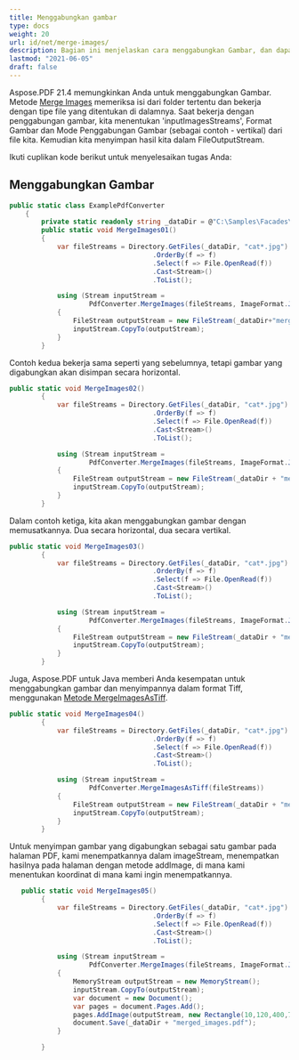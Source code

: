 ```yaml
---
title: Menggabungkan gambar
type: docs
weight: 20
url: id/net/merge-images/
description: Bagian ini menjelaskan cara menggabungkan Gambar, dan dapat disimpan dalam format Tiff.
lastmod: "2021-06-05"
draft: false
---
```


Aspose.PDF 21.4 memungkinkan Anda untuk menggabungkan Gambar. Metode [Merge Images](https://reference.aspose.com/pdf/net/aspose.pdf.facades/pdfconverter/methods/mergeimages) memeriksa isi dari folder tertentu dan bekerja dengan tipe file yang ditentukan di dalamnya. Saat bekerja dengan penggabungan gambar, kita menentukan 'inputImagesStreams', Format Gambar dan Mode Penggabungan Gambar (sebagai contoh - vertikal) dari file kita. Kemudian kita menyimpan hasil kita dalam FileOutputStream.

Ikuti cuplikan kode berikut untuk menyelesaikan tugas Anda:

## Menggabungkan Gambar

```csharp
public static class ExamplePdfConverter
    {
        private static readonly string _dataDir = @"C:\Samples\Facades\PdfConverter\";
        public static void MergeImages01()
        {
            var fileStreams = Directory.GetFiles(_dataDir, "cat*.jpg")
                                    .OrderBy(f => f)
                                    .Select(f => File.OpenRead(f))
                                    .Cast<Stream>()
                                    .ToList();

            using (Stream inputStream =
                    PdfConverter.MergeImages(fileStreams, ImageFormat.Jpeg, ImageMergeMode.Vertical, 1, 1))
            {
                FileStream outputStream = new FileStream(_dataDir+"merged_images.jpg", FileMode.Create);
                inputStream.CopyTo(outputStream);
            }
        }
```

Contoh kedua bekerja sama seperti yang sebelumnya, tetapi gambar yang digabungkan akan disimpan secara horizontal.

```csharp
public static void MergeImages02()
        {
            var fileStreams = Directory.GetFiles(_dataDir, "cat*.jpg")
                                    .OrderBy(f => f)
                                    .Select(f => File.OpenRead(f))
                                    .Cast<Stream>()
                                    .ToList();

            using (Stream inputStream =
                    PdfConverter.MergeImages(fileStreams, ImageFormat.Jpeg, ImageMergeMode.Horizontal, 1, 1))
            {
                FileStream outputStream = new FileStream(_dataDir + "merged_images.jpg", FileMode.Create);
                inputStream.CopyTo(outputStream);
            }
        }
```

Dalam contoh ketiga, kita akan menggabungkan gambar dengan memusatkannya. Dua secara horizontal, dua secara vertikal.

```csharp
public static void MergeImages03()
        {
            var fileStreams = Directory.GetFiles(_dataDir, "cat*.jpg")
                                    .OrderBy(f => f)
                                    .Select(f => File.OpenRead(f))
                                    .Cast<Stream>()
                                    .ToList();

            using (Stream inputStream =
                    PdfConverter.MergeImages(fileStreams, ImageFormat.Jpeg, ImageMergeMode.Center, 2, 2))
            {
                FileStream outputStream = new FileStream(_dataDir + "merged_images.jpg", FileMode.Create);
                inputStream.CopyTo(outputStream);
            }
        }

```

Juga, Aspose.PDF untuk Java memberi Anda kesempatan untuk menggabungkan gambar dan menyimpannya dalam format Tiff, menggunakan [Metode MergeImagesAsTiff](https://reference.aspose.com/pdf/java/com.aspose.pdf.facades/PdfConverter#saveAsTIFF-java.io.OutputStream-).

```csharp
public static void MergeImages04()
        {
            var fileStreams = Directory.GetFiles(_dataDir, "cat*.jpg")
                                    .OrderBy(f => f)
                                    .Select(f => File.OpenRead(f))
                                    .Cast<Stream>()
                                    .ToList();

            using (Stream inputStream =
                    PdfConverter.MergeImagesAsTiff(fileStreams))
            {
                FileStream outputStream = new FileStream(_dataDir + "merged_images.tiff", FileMode.Create);
                inputStream.CopyTo(outputStream);
            }
        }
```

Untuk menyimpan gambar yang digabungkan sebagai satu gambar pada halaman PDF, kami menempatkannya dalam imageStream, menempatkan hasilnya pada halaman dengan metode addImage, di mana kami menentukan koordinat di mana kami ingin menempatkannya.

```csharp
   public static void MergeImages05()
        {
            var fileStreams = Directory.GetFiles(_dataDir, "cat*.jpg")
                                    .OrderBy(f => f)
                                    .Select(f => File.OpenRead(f))
                                    .Cast<Stream>()
                                    .ToList();

            using (Stream inputStream =
                    PdfConverter.MergeImages(fileStreams, ImageFormat.Jpeg, ImageMergeMode.Vertical, 1, 1))
            {
                MemoryStream outputStream = new MemoryStream();
                inputStream.CopyTo(outputStream);
                var document = new Document();
                var pages = document.Pages.Add();
                pages.AddImage(outputStream, new Rectangle(10,120,400,720));
                document.Save(_dataDir + "merged_images.pdf");
            }

        }
```